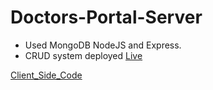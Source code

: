# Doctors-Portal-Server

- Used MongoDB NodeJS and Express.
- CRUD system deployed
[Live](https://doctorsportalio.web.app/)

[Client_Side_Code](https://github.com/thisisrid/Doctors-Portal)
